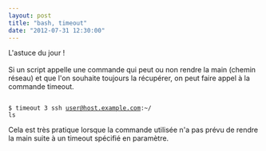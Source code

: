 ```yaml
---
layout: post
title: "bash, timeout"
date: "2012-07-31 12:30:00"
---
```

L'astuce du jour !<br/><br/>Si un script appelle une commande qui peut ou non rendre la main (chemin réseau) et que l'on souhaite toujours la récupérer, on peut faire appel à la commande timeout.  <code><pre><br />$ timeout 3 ssh user@host.example.com:~/ ls<br /></pre></code> Cela est très pratique lorsque la commande utilisée n'a pas prévu de rendre la main suite à un timeout spécifié en paramètre.
